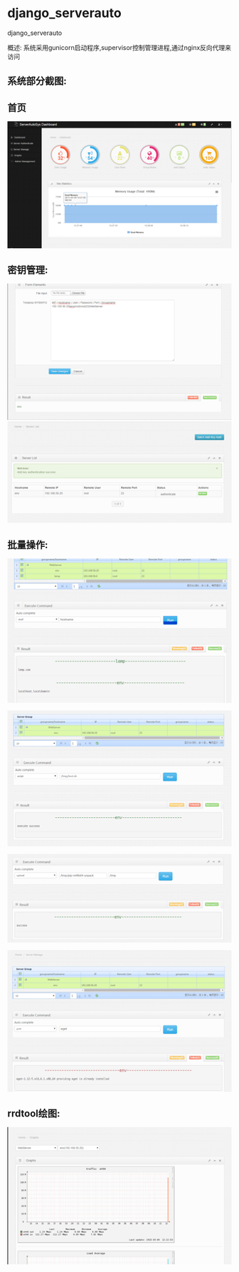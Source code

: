 # django_serverauto
django_serverauto

概述:
系统采用gunicorn启动程序,supervisor控制管理进程,通过nginx反向代理来访问

系统部分截图:
------------------------------------------

首页
----------------

![image](img/index.png)

密钥管理:
----------------------

![image](img/batch_add_keys.png)
![image](img/key_auth.png)

批量操作:
--------------------------

![image](img/shell.png)

![image](img/script.png)

![image](img/upload.png)

![image](img/yum.png)

rrdtool绘图:
-----------------------

![image](img/graph.png)
